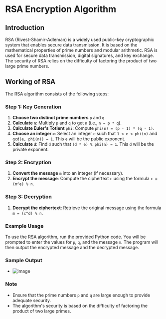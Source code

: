 # RSA Encryption Algorithm

## Introduction

RSA (Rivest-Shamir-Adleman) is a widely used public-key cryptographic system that enables secure data transmission. It is based on the mathematical properties of prime numbers and modular arithmetic. RSA is used for secure data transmission, digital signatures, and key exchange. The security of RSA relies on the difficulty of factoring the product of two large prime numbers.

## Working of RSA

The RSA algorithm consists of the following steps:

### Step 1: Key Generation
1. **Choose two distinct prime numbers** `p` and `q`.
2. **Calculate `n`**: Multiply `p` and `q` to get `n` (i.e., `n = p * q`).
3. **Calculate Euler's Totient** `phi`: Compute `phi(n) = (p - 1) * (q - 1)`.
4. **Choose an integer `e`**: Select an integer `e` such that `1 < e < phi(n)` and `gcd(e, phi(n)) = 1`. This `e` will be the public exponent.
5. **Calculate `d`**: Find `d` such that `(d * e) % phi(n) = 1`. This `d` will be the private exponent.

### Step 2: Encryption
1. **Convert the message** `m` into an integer (if necessary).
2. **Encrypt the message**: Compute the ciphertext `c` using the formula `c = (m^e) % n`.

### Step 3: Decryption
1. **Decrypt the ciphertext**: Retrieve the original message using the formula `m = (c^d) % n`.

### Example Usage
To use the RSA algorithm, run the provided Python code. You will be prompted to enter the values for `p`, `q`, and the message `m`. The program will then output the encrypted message and the decrypted message.

### Sample Output
- ![image](https://github.com/user-attachments/assets/4e0bd576-0e98-431a-824f-aa8cabe3f2a1)

### Note
- Ensure that the prime numbers `p` and `q` are large enough to provide adequate security.
- The algorithm's security is based on the difficulty of factoring the product of two large primes.


